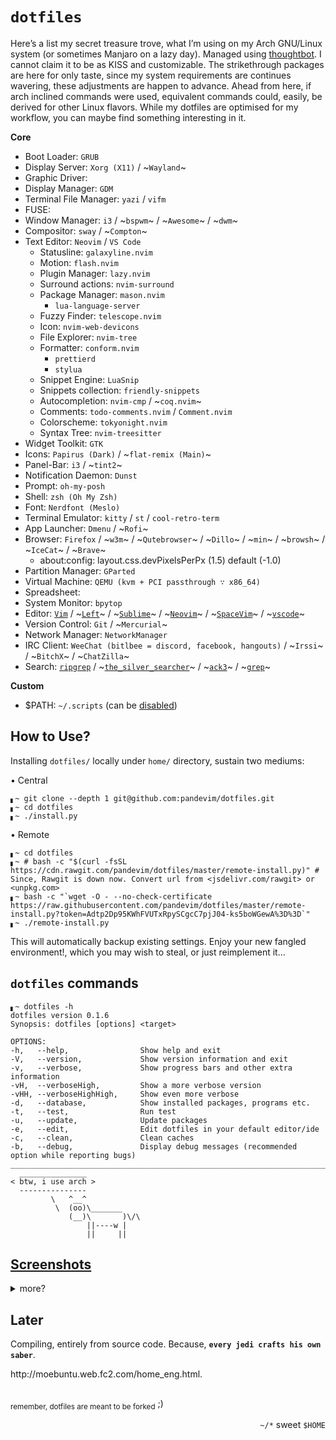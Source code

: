 # `dotfiles`
Here’s a list my secret treasure trove, what I’m using on my Arch GNU/Linux system (or sometimes Manjaro on a lazy day). Managed using [thoughtbot](https://github.com/thoughtbot/rcm). I cannot claim it to be as KISS and customizable. The strikethrough packages are here for only taste, since my system requirements are continues wavering, these adjustments are happen to advance. Ahead from here, if arch inclined commands were used, equivalent commands could, easily, be derived for other Linux flavors. While my dotfiles are optimised for my workflow, you can maybe find something interesting in it.

**Core**
- Boot Loader: `GRUB`
- Display Server: `Xorg (X11)` / ~`Wayland`~
- Graphic Driver: 
- Display Manager: `GDM`
- Terminal File Manager: `yazi` / `vifm`
- FUSE: 
- Window Manager: `i3` / ~`bspwm`~ / ~`Awesome`~ / ~`dwm`~
- Compositor: `sway` / ~`Compton`~
- Text Editor: `Neovim` / `VS Code`
  - Statusline: `galaxyline.nvim`
  - Motion: `flash.nvim`
  - Plugin Manager: `lazy.nvim`
  - Surround actions: `nvim-surround`
  - Package Manager: `mason.nvim`
    - `lua-language-server`
  - Fuzzy Finder: `telescope.nvim`
  - Icon: `nvim-web-devicons`
  - File Explorer: `nvim-tree`
  - Formatter: `conform.nvim`
    - `prettierd`
    - `stylua`
  - Snippet Engine: `LuaSnip`
  - Snippets collection: `friendly-snippets`
  - Autocompletion: `nvim-cmp` / ~`coq.nvim`~
  - Comments: `todo-comments.nvim` / `Comment.nvim`
  - Colorscheme: `tokyonight.nvim`
  - Syntax Tree: `nvim-treesitter`
- Widget Toolkit: `GTK`
- Icons: `Papirus (Dark)` / ~`flat-remix (Main)`~
- Panel-Bar: `i3` / ~`tint2`~
- Notification Daemon: `Dunst`
- Prompt: `oh-my-posh`
- Shell: `zsh (Oh My Zsh)`
- Font: `Nerdfont (Meslo)`
- Terminal Emulator: `kitty` / `st` / `cool-retro-term`
- App Launcher: `Dmenu` / ~`Rofi`~
- Browser: `Firefox` / ~`w3m`~ / ~`Qutebrowser`~ / ~`Dillo`~ / ~`min`~ / ~`browsh`~ / ~`IceCat`~ / ~`Brave`~
  - about:config: layout.css.devPixelsPerPx (1.5) default (-1.0)
- Partition Manager: `GParted`
- Virtual Machine: `QEMU (kvm + PCI passthrough ∵ x86_64)`
- Spreadsheet: 
- System Monitor: `bpytop`
- Editor: [`Vim`](https://github.com/vim/vim) / ~[`Left`](https://github.com/hundredrabbits/Left)~ / ~[`Sublime`](http://www.sublimetext.com/)~ / ~[`Neovim`](https://github.com/neovim/neovim)~ / ~[`SpaceVim`](https://github.com/SpaceVim/SpaceVim)~ / ~[`vscode`](https://github.com/microsoft/vscode)~
- Version Control: `Git` / ~`Mercurial`~
- Network Manager: `NetworkManager` 
- IRC Client: `WeeChat (bitlbee = discord, facebook, hangouts)` / ~`Irssi`~ / ~`BitchX`~ / ~`ChatZilla`~
- Search: [`ripgrep`](https://github.com/BurntSushi/ripgrep) / ~[`the_silver_searcher`](https://github.com/ggreer/the_silver_searcher)~ / ~[`ack3`](https://github.com/beyondgrep/ack3/)~ / ~[`grep`](https://github.com/zevweiss/grep)~

**Custom**
- $PATH: `~/.scripts` (can be [disabled](./install.py))


## How to Use?
Installing `dotfiles/` locally under `home/` directory, sustain two mediums:  

• Central
```shell
▖~ git clone --depth 1 git@github.com:pandevim/dotfiles.git
▖~ cd dotfiles
▖~ ./install.py
```
• Remote
```shell
▖~ cd dotfiles
▖~ # bash -c "$(curl -fsSL https://cdn.rawgit.com/pandevim/dotfiles/master/remote-install.py)" # Since, Rawgit is down now. Convert url from <jsdelivr.com/rawgit> or <unpkg.com>
▖~ bash -c "`wget -O - --no-check-certificate https://raw.githubusercontent.com/pandevim/dotfiles/master/remote-install.py?token=Adtp2Dp95KWhFVUTxRpySCgcC7pjJ04-ks5boWGewA%3D%3D`"
▖~ ./remote-install.py
```
This will automatically backup existing settings. Enjoy your new fangled environment!, which you may wish to steal, or just reimplement it...

## `dotfiles` commands
```
▖~ dotfiles -h
dotfiles version 0.1.6
Synopsis: dotfiles [options] <target>

OPTIONS:
-h,   --help,                Show help and exit
-V,   --version,             Show version information and exit
-v,   --verbose,             Show progress bars and other extra information
-vH,  --verboseHigh,         Show a more verbose version
-vHH, --verboseHighHigh,     Show even more verbose
-d,   --database,            Show installed packages, programs etc. 
-t,   --test,                Run test
-u,   --update,              Update packages
-e,   --edit,                Edit dotfiles in your default editor/ide
-c,   --clean,               Clean caches
-b,   --debug,               Display debug messages (recommended option while reporting bugs)
___________________________________________________________________________________________________________
  _______________
< btw, i use arch >
  ---------------
         \   ^__^ 
          \  (oo)\_______
             (__)\       )\/\
                 ||----w |
                 ||     ||
```

## [Screenshots](https://www.reddit.com/r/unixporn/)
<details>
<summary>more?</summary><br />

### Zsh
![]()

### Neovim
![]()

</details>

## Later
Compiling, entirely from source code. Because, **`every jedi crafts his own saber`**.
<!-- Motivation -->http://moebuntu.web.fc2.com/home_eng.html.
##
<sub>remember, dotfiles are meant to be forked</sub> ;)
<p align='right'><code>~/*</code> sweet <code>$HOME</code></p>
